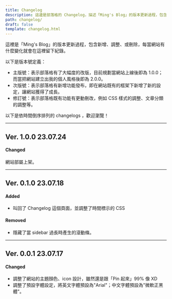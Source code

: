 ```yaml
---
title: Changelog
description: 這邊是部落格的 Changelog，描述「Ming's Blog」的版本更新過程，包含新增、調整、或刪除的內容。
path: changelog/
draft: false
template: changelog.html
---
```


這裡是「Ming's Blog」的版本更新過程，包含新增、調整、或刪除，每當網站有什麼變化就會在這裡留下紀錄。

以下是版本號定義：
- 主版號：表示部落格有了大幅度的改版，目前規劃當網站上線後即為 1.0.0；而當把網站建立出我的個人風格後即為 2.0.0。
- 次版號：表示部落格有新增功能發布，即在網站既有的框架下新增了新的設定，讓網站獲得了成長。
- 修訂號：表示部落格既有功能有更動刪改，例如 CSS 樣式的調整、文章分類的調整等。

以下是依時間倒序排列的 changelogs ，歡迎瀏覽！

---

## Ver. 1.0.0   <span class = "muted flex-right">23.07.24</span>

#### Changed

網站部屬上架。

---
## Ver. 0.1.0   <span class = "muted flex-right">23.07.18</span>

#### Added

- 叫回了 Changelog 這個頁面，並調整了時間標示的 CSS 

#### Removed

- 隱藏了當 sidebar 過長時產生的滾動條。

---

## Ver. 0.0.1  <span class = "muted flex-right">23.07.17</span>

#### Changed

- 調整了網站的主題顏色、icon 設計，雖然還是跟「Pin 起來」99% 像 XD
- 調整了預設字體設定，將英文字體預設為"Arial"；中文字體預設為"微軟正黑體"。